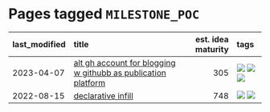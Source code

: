 # Pages tagged `MILESTONE_POC`

|last_modified|title|est. idea maturity|tags
|:---|:---|---:|:---|
|2023-04-07|[alt gh account for blogging w githubb as publication platform](../alt_gh_account_for_blogging.md)|305|[![](https://img.shields.io/badge/tag-MILESTONE_POC-1043a5)](../tags/MILESTONE_POC.md) [![](https://img.shields.io/badge/tag-publication-35b163)](../tags/publication.md) [![](https://img.shields.io/badge/tag-wip-c4fb38)](../tags/wip.md)|
|2022-08-15|[declarative infill](../declarative-infill.md)|748|[![](https://img.shields.io/badge/tag-MILESTONE_POC-1043a5)](../tags/MILESTONE_POC.md) [![](https://img.shields.io/badge/tag-experimental-3f9741)](../tags/experimental.md)|